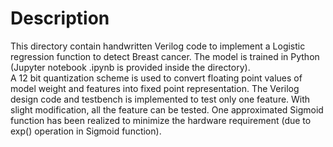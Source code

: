 # Description
This directory contain handwritten Verilog code to implement a Logistic regression function to detect Breast cancer. The model is trained in Python (Jupyter notebook .ipynb is provided inside the directory). <br />
A 12 bit quantization scheme is used to convert floating point values of model weight and features into fixed point representation.
The Verilog design code and testbench is implemented to test only one feature. With slight modification, all the feature can be tested. One approximated Sigmoid function has been realized to minimize the 
hardware requirement (due to exp() operation in Sigmoid function).

